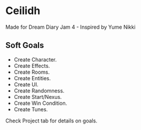 # Ceilidh
Made for Dream Diary Jam 4 - Inspired by Yume Nikki

## Soft Goals
* Create Character.
* Create Effects.
* Create Rooms.
* Create Entities.
* Create UI.
* Create Randomness.
* Create Start/Nexus.
* Create Win Condition.
* Create Tunes.

Check Project tab for details on goals.
